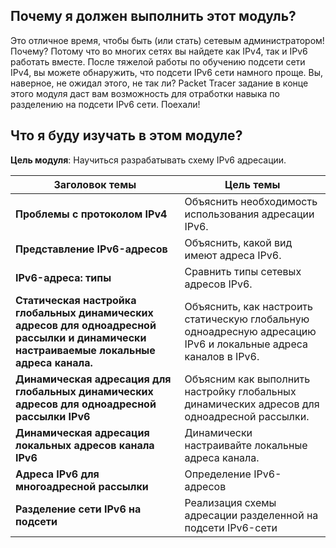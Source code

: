 <!-- verified: agorbachev 03.05.2022 -->

<!-- 12.0.1 -->
##  Почему я должен выполнить этот модуль?

Это отличное время, чтобы быть (или стать) сетевым администратором! Почему? Потому что во многих сетях вы найдете как IPv4, так и IPv6 работать вместе. После тяжелой работы по обучению подсети сети IPv4, вы можете обнаружить, что подсети IPv6 сети намного проще. Вы, наверное, не ожидал этого, не так ли? Packet Tracer задание в конце этого модуля даст вам возможность для отработки навыка по разделению на подсети IPv6 сети. Поехали!

<!-- 12.0.2 -->
##  Что я буду изучать в этом модуле?

**Цель модуля**: Научиться разрабатывать схему IPv6 адресации.

| **Заголовок темы** | **Цель темы** |
| --- | --- |
| **Проблемы с протоколом IPv4** | Объяснить необходимость использования адресации IPv6. |
| **Представление IPv6-адресов** | Объяснить, какой вид имеют адреса IPv6. |
| **IPv6-адреса: типы** | Сравнить типы сетевых адресов IPv6. |
| **Статическая настройка глобальных динамических адресов для одноадресной рассылки и динамически настраиваемые локальные адреса канала.** | Объяснить, как настроить статическую глобальную одноадресную адресацию IPv6 и локальные адреса каналов в IPv6. |
| **Динамическая адресация для глобальных динамических адресов для одноадресной рассылки IPv6** | Объясним как выполнить настройку глобальных динамических адресов для одноадресной рассылки. |
| **Динамическая адресация локальных адресов канала IPv6** | Динамически настраивайте локальные адреса канала. |
| **Адреса IPv6 для многоадресной рассылки** | Определение IPv6-адресов |
| **Разделение сети IPv6 на подсети** | Реализация схемы адресации разделенной на подсети IPv6-сети |

